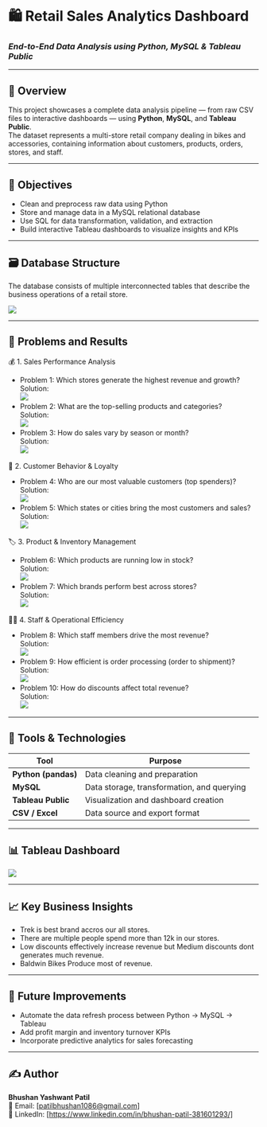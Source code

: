 # 🛍️ Retail Sales Analytics Dashboard  
### *End-to-End Data Analysis using Python, MySQL & Tableau Public*

---

## 📖 Overview  
This project showcases a complete data analysis pipeline — from raw CSV files to interactive dashboards — using **Python**, **MySQL**, and **Tableau Public**.  
The dataset represents a multi-store retail company dealing in bikes and accessories, containing information about customers, products, orders, stores, and staff.

---

## 🎯 Objectives  
- Clean and preprocess raw data using Python  
- Store and manage data in a MySQL relational database  
- Use SQL for data transformation, validation, and extraction  
- Build interactive Tableau dashboards to visualize insights and KPIs  

---

## 🗃️ Database Structure  

The database consists of multiple interconnected tables that describe the business operations of a retail store.

![](images/rdbms.png)

---

## 📖 Problems and Results

💰 1. Sales Performance Analysis
- Problem 1: Which stores generate the highest revenue and growth?  
  Solution:  
  ![](images/Problem1.png)  
- Problem 2: What are the top-selling products and categories?  
  Solution:  
  ![](images/Problem2.png)  
- Problem 3: How do sales vary by season or month?  
  Solution:  
  ![](images/Problem3.png)  

🧍 2. Customer Behavior & Loyalty
- Problem 4: Who are our most valuable customers (top spenders)?  
  Solution:  
  ![](images/Problem4.png)  
- Problem 5: Which states or cities bring the most customers and sales?  
  Solution:  
  ![](images/Problem5.png)  

🏷️ 3. Product & Inventory Management
- Problem 6: Which products are running low in stock?  
  Solution:  
  ![](images/Problem6.png)  
- Problem 7: Which brands perform best across stores?  
  Solution:  
  ![](images/Problem7.png)  

👨‍💼 4. Staff & Operational Efficiency
- Problem 8: Which staff members drive the most revenue?  
  Solution:  
  ![](images/Problem8.png)  
- Problem 9: How efficient is order processing (order to shipment)?  
  Solution:  
  ![](images/Problem9.png)  
- Problem 10: How do discounts affect total revenue?  
  Solution:  
  ![](images/Problem10.png)  

---

## 🧩 Tools & Technologies  

| Tool | Purpose |
|------|----------|
| **Python (pandas)** | Data cleaning and preparation |
| **MySQL** | Data storage, transformation, and querying |
| **Tableau Public** | Visualization and dashboard creation |
| **CSV / Excel** | Data source and export format |

---

## 📊 Tableau Dashboard  

![](images/Dashboard.png)  

---

## 📈 Key Business Insights  
- Trek is best brand accros our all stores.  
- There are multiple people spend more than 12k in our stores.  
- Low discounts effectively increase revenue but Medium discounts dont generates much revenue.  
- Baldwin Bikes Produce most of revenue.  

---

## 🚀 Future Improvements  
- Automate the data refresh process between Python → MySQL → Tableau  
- Add profit margin and inventory turnover KPIs  
- Incorporate predictive analytics for sales forecasting  

---

## ✍️ Author  
**Bhushan Yashwant Patil**  
📧 Email: [patilbhushan1086@gmail.com]  
🔗 LinkedIn: [https://www.linkedin.com/in/bhushan-patil-381601293/]
